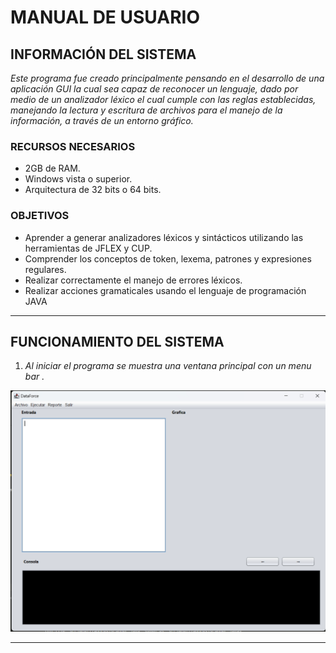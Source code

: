 # MANUAL DE USUARIO
## INFORMACIÓN DEL SISTEMA
*Este programa fue creado principalmente pensando en el desarrollo de una aplicación GUI la cual sea capaz de reconocer un lenguaje, dado por medio de un analizador léxico el cual cumple con las reglas establecidas, manejando la lectura y escritura de archivos para el manejo de la información, a través de un entorno gráfico.*

### RECURSOS NECESARIOS
- 2GB de RAM.
- Windows vista o superior.
- Arquitectura de 32 bits o 64 bits.

### OBJETIVOS
- Aprender a generar analizadores léxicos y sintácticos
utilizando las herramientas de JFLEX y CUP.
- Comprender los conceptos de token, lexema, patrones y
expresiones regulares.
- Realizar correctamente el manejo de errores léxicos.
- Realizar acciones gramaticales usando el
lenguaje de programación JAVA
---
## FUNCIONAMIENTO DEL SISTEMA

1. *Al iniciar el programa se muestra una ventana principal con un menu bar .*

![IMAGEN1](./imagenes/1.png)


---